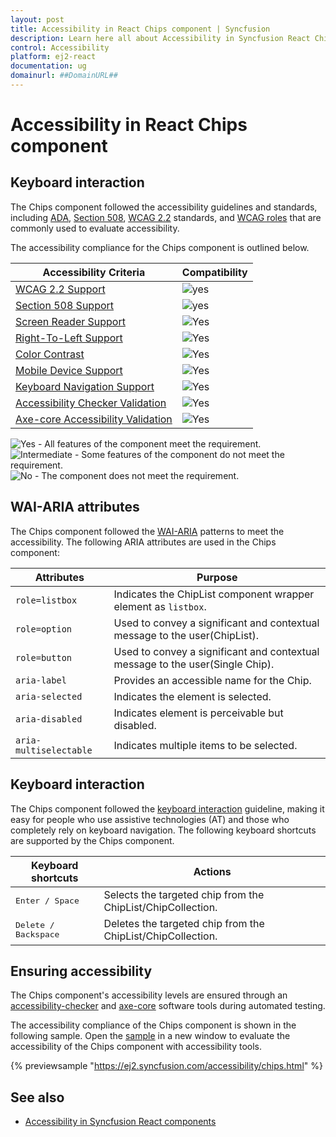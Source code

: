 ```yaml
---
layout: post
title: Accessibility in React Chips component | Syncfusion
description: Learn here all about Accessibility in Syncfusion React Chips component of Syncfusion Essential JS 2 and more.
control: Accessibility 
platform: ej2-react
documentation: ug
domainurl: ##DomainURL##
---
```


# Accessibility in React Chips component

## Keyboard interaction

The Chips component followed the accessibility guidelines and standards, including [ADA](https://www.ada.gov/), [Section 508](https://www.section508.gov/), [WCAG 2.2](https://www.w3.org/TR/WCAG22/) standards, and [WCAG roles](https://www.w3.org/TR/wai-aria/#roles) that are commonly used to evaluate accessibility.

The accessibility compliance for the Chips component is outlined below.

| Accessibility Criteria | Compatibility |
| -- | -- |
| [WCAG 2.2 Support](../common/accessibility#accessibility-standards) | <img src="https://cdn.syncfusion.com/content/images/landing-page/yes.png" alt="yes"> |
| [Section 508 Support](../common/accessibility#accessibility-standards) | <img src="https://cdn.syncfusion.com/content/images/landing-page/yes.png" alt="yes"> |
| [Screen Reader Support](../common/accessibility#screen-reader-support) | <img src="https://cdn.syncfusion.com/content/images/landing-page/yes.png" alt="Yes"> |
| [Right-To-Left Support](../common/accessibility#right-to-left-support) | <img src="https://cdn.syncfusion.com/content/images/landing-page/yes.png" alt="Yes"> |
| [Color Contrast](../common/accessibility#color-contrast) | <img src="https://cdn.syncfusion.com/content/images/landing-page/yes.png" alt="Yes"> |
| [Mobile Device Support](../common/accessibility#mobile-device-support) | <img src="https://cdn.syncfusion.com/content/images/landing-page/yes.png" alt="Yes"> |
| [Keyboard Navigation Support](../common/accessibility#keyboard-navigation-support) | <img src="https://cdn.syncfusion.com/content/images/landing-page/yes.png" alt="Yes"> |
| [Accessibility Checker Validation](../common/accessibility#ensuring-accessibility) | <img src="https://cdn.syncfusion.com/content/images/landing-page/yes.png" alt="Yes"> |
| [Axe-core Accessibility Validation](../common/accessibility#ensuring-accessibility) | <img src="https://cdn.syncfusion.com/content/images/landing-page/yes.png" alt="Yes"> |

<style>
    .post .post-content img {
        display: inline-block;
        margin: 0.5em 0;
    }
</style>
<div><img src="https://cdn.syncfusion.com/content/images/landing-page/yes.png" alt="Yes"> - All features of the component meet the requirement.</div>

<div><img src="https://cdn.syncfusion.com/content/images/landing-page/intermediate.png" alt="Intermediate"> - Some features of the component do not meet the requirement.</div>

<div><img src="https://cdn.syncfusion.com/content/images/landing-page/no.png" alt="No"> - The component does not meet the requirement.</div>

## WAI-ARIA attributes

The Chips component followed the [WAI-ARIA](https://www.w3.org/WAI/ARIA/apg/patterns/) patterns to meet the accessibility. The following ARIA attributes are used in the Chips component:

| Attributes | Purpose |
| --- | --- |
| `role=listbox` | Indicates the ChipList component wrapper element as `listbox`. |
| `role=option` | Used to convey a significant and contextual message to the user(ChipList). |
| `role=button` | Used to convey a significant and contextual message to the user(Single Chip). |
| `aria-label` | Provides an accessible name for the Chip. |
| `aria-selected` | Indicates the element is selected. |
| `aria-disabled` | Indicates element is perceivable but disabled. |
| `aria-multiselectable` | Indicates multiple items to be selected. |

## Keyboard interaction

The Chips component followed the [keyboard interaction](https://www.w3.org/WAI/ARIA/apg/patterns/button/#keyboardinteraction) guideline, making it easy for people who use assistive technologies (AT) and those who completely rely on keyboard navigation. The following keyboard shortcuts are supported by the Chips component.

| Keyboard shortcuts | Actions |
|------------|-------------------|
| <kbd>Enter / Space</kbd> | Selects the targeted chip from the ChipList/ChipCollection. |
| <kbd>Delete / Backspace </kbd> | Deletes the targeted chip from the ChipList/ChipCollection. |

## Ensuring accessibility

The Chips component's accessibility levels are ensured through an [accessibility-checker](https://www.npmjs.com/package/accessibility-checker) and [axe-core](https://www.npmjs.com/package/axe-core) software tools during automated testing.

The accessibility compliance of the Chips component is shown in the following sample. Open the [sample](https://ej2.syncfusion.com/accessibility/chips.html) in a new window to evaluate the accessibility of the Chips component with accessibility tools.

{% previewsample "https://ej2.syncfusion.com/accessibility/chips.html" %}

## See also

* [Accessibility in Syncfusion React components](../common/accessibility)
